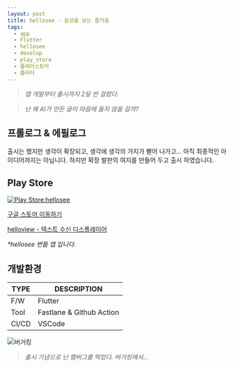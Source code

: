 ```yaml
---
layout: post
title: hellosee - 음성을 보는 즐거움 
tags:
  - app
  - Flutter
  - hellosee
  - develop
  - play_store
  - 플레이스토어
  - 플러터
---
```


>*앱 개발부터 출시까지 2달 반 걸렸다.*


>*난 왜 AI가 만든 글이 마음에 들지 않을 걸까?*


## 프롤로그 & 에필로그

출시는 했지만 생각이 확장되고, 생각에 생각의 가지가 뻗어 나가고... 아직 최종적인 아이디어까지는 아닙니다. 하지만 확장 발판의 여지를 만들어 두고 출시 하였습니다.


## Play Store

[![Play Store:hellosee](https://github.com/uphoon/uphoon.github.io/assets/3182587/4380aa30-40a8-4fea-8895-036320f770a1)](https://play.google.com/store/apps/details?id=com.fourcushion2.hellosee)


[구글 스토어 이동하기](https://play.google.com/store/apps/details?id=com.fourcushion2.hellosee)

[helloview - 텍스트 수신 디스플레이어](https://play.google.com/store/apps/details?id=com.fourcushion.helloview)

_*hellosee 번들 앱 입니다._


## 개발환경

| TYPE     | DESCRIPTION                  |
|----------|------------------------------|
| F/W      | Flutter                      |
| Tool     | Fastlane & Github Action     |
| CI/CD    | VSCode                       |



![버거킹](https://github.com/uphoon/uphoon.github.io/assets/3182587/163af79a-5a37-4cb4-b96c-19d524f4d42f)


>*출시 기념으로 난 햄버그를 먹었다. 버거킹에서...*

